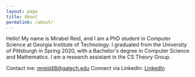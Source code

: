 ```yaml
---
layout: page
title: About
permalink: /about/
---
```

Hello! My name is Mirabel Reid, and I am a PhD student in Computer Science at Georgia Institute of Technology. I graduated from the University of Pittsburgh in Spring 2020, with a Bachelor's degree in Computer Science and Mathematics. I am a research assistant in the CS Theory Group.


Contact me: mreid48@gatech.edu
Connect via LinkedIn: [LinkedIn](https://www.linkedin.com/in/mirabel-reid-b3b779156)


